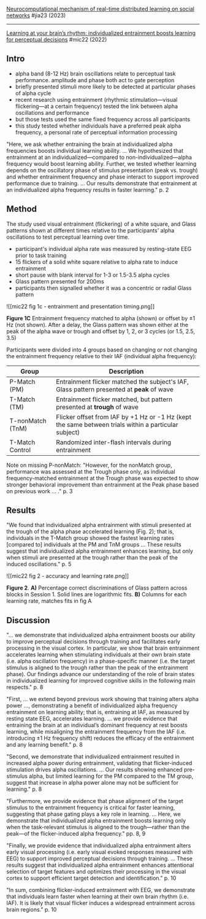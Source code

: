 [Neurocomputational mechanism of real-time distributed learning on social networks](https://doi.org/10.1038/s41593-023-01258-y) #jia23 (2023)

---

[Learning at your brain’s rhythm: individualized entrainment boosts learning for perceptual decisions](https://doi.org/10.1093/cercor/bhac426) #mic22 (2022)

## Intro

- alpha band (8-12 Hz) brain oscillations relate to perceptual task performance. amplitude and phase both act to gate perception
- briefly presented stimuli more likely to be detected at particular phases of alpha cycle
- recent research using entrainment (rhythmic stimulation—visual flickering—at a certain frequency) tested the link between alpha oscillations and performance
- but those tests used the same fixed frequency across all participants
- this study tested whether individuals have a preferred peak alpha frequency, a personal rate of perceptual information processing

"Here, we ask whether entraining the brain at individualized alpha frequencies boosts individual learning ability. ... We hypothesized that entrainment at an individualized—compared to non-individualized—alpha frequency would boost learning ability. Further, we tested whether learning depends on the oscillatory phase of stimulus presentation (peak vs. trough) and whether entrainment frequency and phase interact to support improved performance due to training. ... Our results demonstrate that entrainment at an individualized alpha frequency results in faster learning." p. 2

## Method

The study used visual entrainment (flickering) of a white square, and Glass patterns shown at different times relative to the participants' alpha oscillations to test perceptual learning over time.

- participant's individual alpha rate was measured by resting-state EEG prior to task training
- 15 flickers of a solid white square relative to alpha rate to induce entrainment
- short pause with blank interval for 1-3 or 1.5-3.5 alpha cycles
- Glass pattern presented for 200ms
- participants then signalled whether it was a concentric or radial Glass pattern

![[mic22 fig 1c - entrainment and presentation timing.png]]

**Figure 1C** Entrainment frequency matched to alpha (shown) or offset by ±1 Hz (not shown). After a delay, the Glass pattern was shown either at the peak of the alpha wave or trough and offset by 1, 2, or 3 cycles (or 1.5, 2.5, 3.5)

Participants were divided into 4 groups based on changing or not changing the entrainment frequency relative to their IAF (individual alpha frequency):

| Group            | Description                                                                                          |
| ---------------- | ---------------------------------------------------------------------------------------------------- |
| P-Match (PM)     | Entrainment flicker matched the subject's IAF, Glass pattern presented at **peak** of wave           |
| T-Match (TM)     | Entrainment flicker matched, but pattern presented at **trough** of wave                             |
| T-nonMatch (TnM) | Flicker offset from IAF by +1 Hz or -1 Hz (kept the same between trials within a particular subject) |
| T-Match Control  | Randomized inter-flash intervals during entrainment                                                  |

Note on missing P-nonMatch: "However, for the nonMatch group, performance was assessed at the Trough phase only, as individual frequency-matched entrainment at the Trough phase was expected to show stronger behavioral improvement than entrainment at the Peak phase based on previous work ... ." p. 3

## Results

"We found that individualized alpha entrainment with stimuli presented at the trough of the alpha phase accelerated learning (Fig. 2); that is, individuals in the T-Match group showed the fastest learning rates [compared to] individuals at the PM and TnM groups ... These results suggest that individualized alpha entrainment enhances learning, but only when stimuli are presented at the trough rather than the peak of the induced oscillations." p. 5

![[mic22 fig 2 - accuracy and learning rate.png]]

**Figure 2**. **A)** Percentage correct discriminations of Glass pattern across blocks in Session 1. Solid lines are logarithmic fits. **B)** Columns for each learning rate, matches fits in fig A

## Discussion

"... we demonstrate that individualized alpha entrainment boosts our ability to improve perceptual decisions through training and facilitates early processing in the visual cortex. In particular, we show that brain entrainment accelerates learning when stimulating individuals at their own brain state (i.e. alpha oscillation frequency) in a phase-specific manner (i.e. the target stimulus is aligned to the trough rather than the peak of the entrainment phase). Our findings advance our understanding of the role of brain states in individualized learning for improved cognitive skills in the following main respects." p. 8

"First, ... we extend beyond previous work showing that training alters alpha power ..., demonstrating a benefit of individualized alpha frequency entrainment on learning ability; that is, entraining at IAF, as measured by resting state EEG, accelerates learning. ... we provide evidence that entraining the brain at an individual’s dominant frequency at rest boosts learning, while misaligning the entrainment frequency from the IAF (i.e. introducing ±1 Hz frequency shift) reduces the efficacy of the entrainment and any learning benefit." p. 8

"Second, we demonstrate that individualized entrainment resulted in increased alpha power during entrainment, validating that flicker-induced stimulation drives alpha oscillations. ... Our results showing enhanced pre-stimulus alpha, but limited learning for the PM compared to the TM group, suggest that increase in alpha power alone may not be sufficient for learning." p. 8

"Furthermore, we provide evidence that phase alignment of the target stimulus to the entrainment frequency is critical for faster learning, suggesting that phase gating plays a key role in learning. ... Here, we demonstrate that individualized alpha entrainment boosts learning only when the task-relevant stimulus is aligned to the trough—rather than the peak—of the flicker-induced alpha frequency." pp. 8, 9

"Finally, we provide evidence that individualized alpha entrainment alters early visual processing (i.e. early visual evoked responses measured with EEG) to support improved perceptual decisions through training. ... These results suggest that individualized alpha entrainment enhances attentional selection of target features and optimizes their processing in the visual cortex to support efficient target detection and identification." p. 10

"In sum, combining flicker-induced entrainment with EEG, we demonstrate that individuals learn faster when learning at their own brain rhythm (i.e. IAF). It is likely that visual flicker induces a widespread entrainment across brain regions." p. 10
